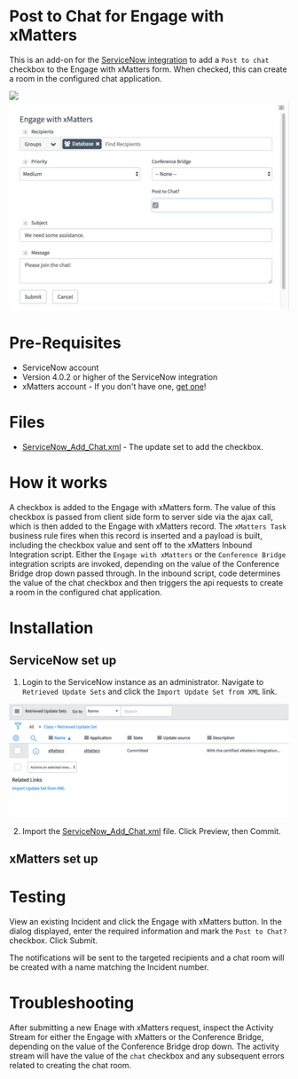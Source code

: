 # Post to Chat for Engage with xMatters
This is an add-on for the [ServiceNow integration](https://store.servicenow.com/sn_appstore_store.do#!/store/application/5950d7444f2231000e9fa88ca310c78c/4.0.2) to add a `Post to chat` checkbox to the Engage with xMatters form. When checked, this can create a room in the configured chat application. 

<kbd>
  <img src="https://github.com/xmatters/xMatters-Labs/raw/master/media/disclaimer.png">
</kbd>


<kbd>
  <img src="/media/EngageScreenshot.png">
</kbd>

# Pre-Requisites
* ServiceNow account
* Version 4.0.2 or higher of the ServiceNow integration
* xMatters account - If you don't have one, [get one](https://www.xmatters.com)!

# Files
* [ServiceNow_Add_Chat.xml](ServiceNow_Add_Chat.xml) - The update set to add the checkbox. 


# How it works
A checkbox is added to the Engage with xMatters form. The value of this checkbox is passed from client side form to server side via the ajax call, which is then added to the Engage with xMatters record. The `xMatters Task` business rule fires when this record is inserted and a payload is built, including the checkbox value and sent off to the xMatters Inbound Integration script. Either the `Engage with xMatters` or the `Conference Bridge` integration scripts are invoked, depending on the value of the Conference Bridge drop down passed through. 
In the inbound script, code determines the value of the chat checkbox and then triggers the api requests to create a room in the configured chat application. 

# Installation

## ServiceNow set up
1. Login to the ServiceNow instance as an administrator. Navigate to `Retrieved Update Sets` and click the `Import Update Set from XML` link. 

<kbd>
  <img src="/media/ImportUpdateSet.png">
</kbd>

2. Import the [ServiceNow_Add_Chat.xml](ServiceNow_Add_Chat.xml) file. Click Preview, then Commit. 


## xMatters set up

# Testing
View an existing Incident and click the Engage with xMatters button. In the dialog displayed, enter the required information and mark the `Post to Chat?` checkbox. Click Submit. 

The notifications will be sent to the targeted recipients and a chat room will be created with a name matching the Incident number. 

# Troubleshooting
After submitting a new Enage with xMatters request, inspect the Activity Stream for either the Engage with xMatters or the Conference Bridge, depending on the value of the Conference Bridge drop down. The activity stream will have the value of the `chat` checkbox and any subsequent errors related to creating the chat room. 
